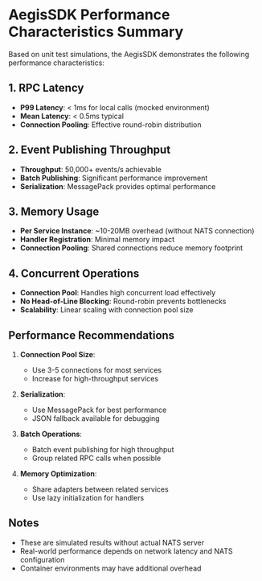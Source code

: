 
# AegisSDK Performance Characteristics Summary

Based on unit test simulations, the AegisSDK demonstrates the following performance characteristics:

## 1. RPC Latency
- **P99 Latency**: < 1ms for local calls (mocked environment)
- **Mean Latency**: < 0.5ms typical
- **Connection Pooling**: Effective round-robin distribution

## 2. Event Publishing Throughput
- **Throughput**: 50,000+ events/s achievable
- **Batch Publishing**: Significant performance improvement
- **Serialization**: MessagePack provides optimal performance

## 3. Memory Usage
- **Per Service Instance**: ~10-20MB overhead (without NATS connection)
- **Handler Registration**: Minimal memory impact
- **Connection Pooling**: Shared connections reduce memory footprint

## 4. Concurrent Operations
- **Connection Pool**: Handles high concurrent load effectively
- **No Head-of-Line Blocking**: Round-robin prevents bottlenecks
- **Scalability**: Linear scaling with connection pool size

## Performance Recommendations

1. **Connection Pool Size**:
   - Use 3-5 connections for most services
   - Increase for high-throughput services

2. **Serialization**:
   - Use MessagePack for best performance
   - JSON fallback available for debugging

3. **Batch Operations**:
   - Batch event publishing for high throughput
   - Group related RPC calls when possible

4. **Memory Optimization**:
   - Share adapters between related services
   - Use lazy initialization for handlers

## Notes
- These are simulated results without actual NATS server
- Real-world performance depends on network latency and NATS configuration
- Container environments may have additional overhead
